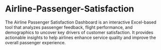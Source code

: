# Airline-Passenger-Satisfaction
The Airline Passenger Satisfaction Dashboard is an interactive Excel-based tool that analyzes passenger feedback, flight performance, and demographics to uncover key drivers of customer satisfaction. It provides actionable insights to help airlines enhance service quality and improve the overall passenger experience.
